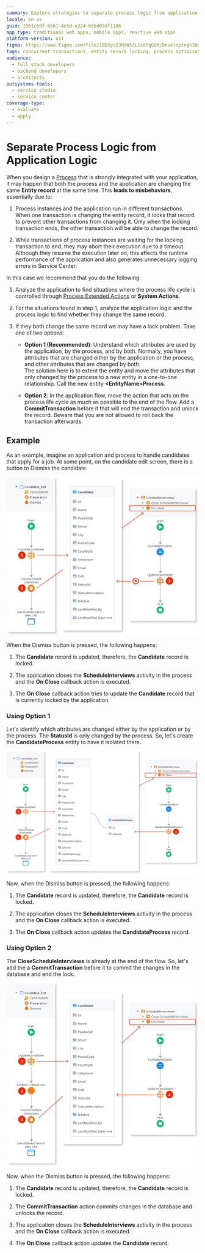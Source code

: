 ```yaml
---
summary: Explore strategies to separate process logic from application logic in OutSystems 11 (O11) to prevent record locking issues.
locale: en-us
guid: 1961c6df-66b1-4e5d-a324-b5bd09df1186
app_type: traditional web apps, mobile apps, reactive web apps
platform-version: o11
figma: https://www.figma.com/file/iBD5yo23NiW53L1zdPqGGM/Developing%20an%20Application?node-id=273:35
tags: concurrent transactions, entity record locking, process optimization, error handling, performance improvement
audience:
  - full stack developers
  - backend developers
  - architects
outsystems-tools:
  - service studio
  - service center
coverage-type:
  - evaluate
  - apply
---
```


# Separate Process Logic from Application Logic

When you design a [Process](../intro.md) that is strongly integrated with your application, it may happen that both the process and the application are changing the same **Entity record** at the same time. This **leads to misbehaviors**, essentially due to:

1. Process instances and the application run in different transactions. When one transaction is changing the entity record, it locks that record to prevent other transactions from changing it. Only when the locking transaction ends, the other transaction will be able to change the record.

2. While transactions of process instances are waiting for the locking transaction to end, they may abort their execution due to a timeout. Although they resume the execution later on, this affects the runtime performance of the application and also generates unnecessary logging errors in Service Center.

In this case we recommend that you do the following:

1. Analyze the application to find situations where the process life cycle is controlled through [Process Extended Actions](../actions-extended/intro.md) or **System Actions**.

2. For the situations found in step 1, analyze the application logic and the process logic to find whether they change the same record.

3. If they both change the same record we may have a lock problem. Take one of two options:

    * **Option 1 (Recommended)**: Understand which attributes are used by the application, by the process, and by both. Normally, you have attributes that are changed either by the application or the process, and other attributes that are changed by both.  
        The solution here is to extent the entity and move the attributes that only changed by the process to a new entity in a one-to-one relationship. Call the new entity **&lt;EntityName&gt;Process**.

    * **Option 2**: In the application flow, move the action that acts on the process life cycle as much as possible to the end of the flow. Add a **CommitTransaction** before it that will end the transaction and unlock the record. Beware that you are not allowed to roll back the transaction afterwards.


## Example

As an example, imagine an application and process to handle candidates that apply for a job. At some point, on the candidate edit screen, there is a button to Dismiss the candidate.

![Diagram illustrating the process when the Dismiss button is pressed in a candidate application, leading to a locked Candidate record.](images/separate-logic-1-diag.png "Candidate Dismissal Process Diagram")

When the Dismiss button is pressed, the following happens:

1. The **Candidate** record is updated, therefore, the **Candidate** record is locked.

2. The application closes the **ScheduleInterviews** activity in the process and the **On Close** callback action is executed.

3. The **On Close** callback action tries to update the **Candidate** record that is currently locked by the application.

### Using Option 1

Let's identify which attributes are changed either by the application or by the process. The **StatusId** is only changed by the process. So, let's create the **CandidateProcess** entity to have it isolated there.

![Diagram showing the creation of a CandidateProcess entity to isolate attributes changed by the process, preventing record locking.](images/separate-logic-2-diag.png "CandidateProcess Entity Creation Diagram")

Now, when the Dismiss button is pressed, the following happens:

1. The **Candidate** record is updated, therefore, the **Candidate** record is locked.

2. The application closes the **ScheduleInterviews** activity in the process and the **On Close** callback action is executed.

3. The **On Close** callback action updates the **CandidateProcess** record.

### Using Option 2

The **CloseScheduleInterviews** is already at the end of the flow. So, let's add the a **CommitTransaction** before it to commit the changes in the database and end the lock.

![Diagram depicting the addition of a CommitTransaction action in the application flow to commit changes and end the lock on the Candidate record.](images/separate-logic-3-diag.png "CommitTransaction in Application Flow Diagram")

Now, when the Dismiss button is pressed, the following happens:

1. The **Candidate** record is updated, therefore, the **Candidate** record is locked.

2. The **CommitTransaction** action commits changes in the database and unlocks the record.

3. The application closes the **ScheduleInterviews** activity in the process and the **On Close** callback action is executed.

4. The **On Close** callback action updates the **Candidate** record.
